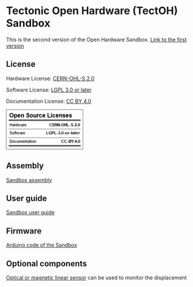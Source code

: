 # Tectonic Open Hardware (TectOH) Sandbox

This is the second version of the Open Hardware Sandbox. [Link to the first version](https://github.com/URJCMakerGroup/TFG-Cristina-Fernandez) 

## License

Hardware License: [CERN-OHL-S 2.0](cern_ohl_s_v2.txt)

Software License: [LGPL 3.0 or later](License.md)

Documentation License: [CC BY 4.0](https://creativecommons.org/licenses/by/4.0/)

![licence summary](imgs/oshw_lic.png)


## Assembly

[Sandbox assembly](./assembly/readme.md)


## User guide

[Sandbox user guide](./userguide/readme.md)

## Firmware
[Arduino code of the Sandbox](./firmware/readme.md)

## Optional components

[Optical or magnetic linear sensor](./optional/readme.md) can be used to monitor the displacement


